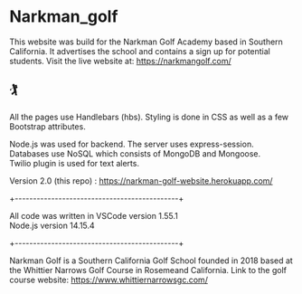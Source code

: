 # Narkman_golf



This website was build for the Narkman Golf Academy based in Southern California.  It advertises the school and contains a sign up for potential students.
Visit the live website at: https://narkmangolf.com/
## 🏌️
All the pages use Handlebars (hbs).  Styling is done in CSS as well as a few Bootstrap attributes. 


Node.js was used for backend.  The server uses express-session. 
Databases use NoSQL which consists of MongoDB and Mongoose.  
Twilio plugin is used for text alerts.  

Version 2.0 (this repo) : https://narkman-golf-website.herokuapp.com/



+---------------------------------------------+

All code was written in VSCode version 1.55.1 <br>
Node.js version 14.15.4

+---------------------------------------------+

Narkman Golf is a Southern California Golf School founded in 2018 based at the Whittier Narrows Golf Course in Rosemeand California. Link to the golf course website: https://www.whittiernarrowsgc.com/
